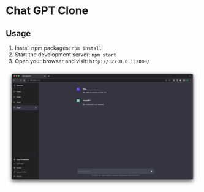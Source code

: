 # Chat GPT Clone

## Usage 

1. Install npm packages: `npm install`
2. Start the development server: `npm start`
3. Open your browser and visit: `http://127.0.0.1:3000/`

![Chat GPT Clone](public/UI.png)
